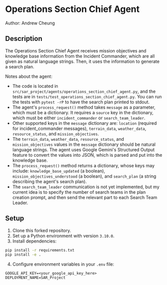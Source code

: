 # Operations Section Chief Agent
Author: Andrew Cheung


## Description
The Operations Section Chief Agent receives mission objectives and knowledge base information from the Incident Commander, which are all given as natural language strings. Then, it uses the information to generate a search plan.

Notes about the agent:
* The code is located in `src/sar_project/agents/operations_section_chief_agent.py`, and the tests are in `tests/test_operations_section_chief_agent.py`. You can run the tests with `pytest -rP` to have the search plan printed to stdout.
* The agent's `process_request()` method takes `message` as a parameter, which must be a dictionary. It requires a `source` key in the dictionary, which must be either `incident_commander` or `search_team_leader`. 
* Other supported keys in the `message` dictionary are: `location` (required for incident_commander messages), `terrain_data`, `weather_data`, `resource_status`, and `mission_objectives`.
* The `terrain_data`, `weather_data`, `resource_status`, and `mission_objectives` values in the `message` dictionary should be natural language strings. The agent uses Google Gemini's Structured Output feature to convert the values into JSON, which is parsed and put into the knowledge base.
* The `process_request()` method returns a dictionary, whose keys may include: `knowledge_base_updated` (a boolean), `mission_objectives_understood` (a boolean), and `search_plan` (a string describing the agent's search plan).
* The `search_team_leader` communication is not yet implemented, but my current idea is to specify the number of search teams in the plan creation prompt, and then send the relevant part to each Search Team Leader.


## Setup
1. Clone this forked repository.
2. Set up a Python environment with version `3.10.0`.
3. Install dependencies:
```bash
pip install -r requirements.txt
pip install -e .
```
4. Configure environment variables in your `.env` file:
```
GOOGLE_API_KEY=<your_google_api_key_here>
DEPLOYMENT_NAME=SAR_Project
```
